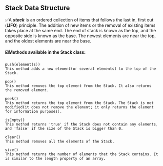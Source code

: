 ##  Stack Data Structure

✅A ***stack*** is an ordered collection of items that follows the last in, first out (__LIFO__) principle. The addition of new items or the removal of existing items takes place at the same end. The end of stack is known as the top, and the opposite side is known as the base. The newest elements are near the top, and the oldest elements are near the base.

#### ☑️Methods available in the Stack class:


```
push(element(s))
This method adds a new element(or several elements) to the top of the Stack.
```
```
pop()
This method removes the top element from the Stack. It also returns the removed element.
```
```
peek()
This method returns the top element from the Stack. The Stack is not modified(it does not remove the element; it only returns the element for information purposes).
```
```
isEmpty()
This method returns 'true' if the Stack does not contain any elements, and 'false' if the size of the Stack is bigger than 0.
```
```
clear()
This method removes all the elements of the Stack.
```
```
size()
This method returns the number of elements that the Stack contains. It is similar to the length property of an array.
```
